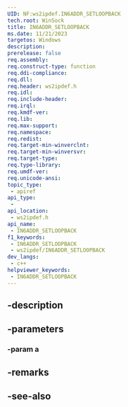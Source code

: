 ```yaml
---
UID: NF:ws2ipdef.IN6ADDR_SETLOOPBACK
tech.root: WinSock
title: IN6ADDR_SETLOOPBACK
ms.date: 11/21/2023
targetos: Windows
description: 
prerelease: false
req.assembly: 
req.construct-type: function
req.ddi-compliance: 
req.dll: 
req.header: ws2ipdef.h
req.idl: 
req.include-header: 
req.irql: 
req.kmdf-ver: 
req.lib: 
req.max-support: 
req.namespace: 
req.redist: 
req.target-min-winverclnt: 
req.target-min-winversvr: 
req.target-type: 
req.type-library: 
req.umdf-ver: 
req.unicode-ansi: 
topic_type:
 - apiref
api_type:
 - 
api_location:
 - ws2ipdef.h
api_name:
 - IN6ADDR_SETLOOPBACK
f1_keywords:
 - IN6ADDR_SETLOOPBACK
 - ws2ipdef/IN6ADDR_SETLOOPBACK
dev_langs:
 - c++
helpviewer_keywords:
 - IN6ADDR_SETLOOPBACK
---
```


## -description

## -parameters

### -param a

## -remarks

## -see-also

